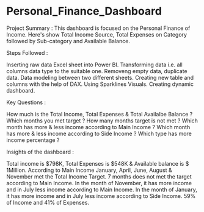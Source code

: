 # Personal_Finance_Dashboard

Project Summary : This dashboard is focused on the Personal Finance of Income. Here's show Total Income Source, Total Expenses on Category followed by Sub-category and Available Balance.

 
Steps Followed :

  Inserting raw data Excel sheet into Power BI.
  Transforming data i.e. all columns data type to the suitable one.
  Removeng empty data, duplicate data.
  Data modeling between two different sheets.
  Creating new table and columns with the help of DAX.
  Using Sparklines Visuals.
  Creating dynamic dashboard.

 
Key Questions :

  How much is the Total Income, Total Expenses & Total Availalbe Balance ?
  Which months you met target ?
  How many months target is not met ?
  Which month has more & less income according to Main Income ?
  Which month has more & less income according to Side Income ?
  Which type has more income percentage ?

 
Insights of the dashboard :

  Total income is $798K, Total Expenses is $548K & Available balance is $ 1Million.
  According to Main Income January, April, June, August & November met the Total Income Target.
  7 months does not met the target according to Main Income.
  In the month of November, it has more income and in July less income according to Main Income.
  In the month of January, it has more income and in July less income according to Side Income.
  59% of Income and 41% of Expenses.
